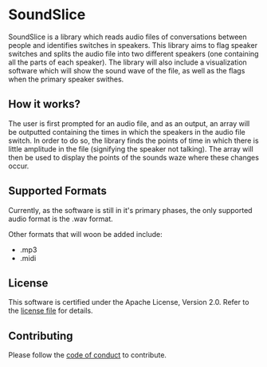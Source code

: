 SoundSlice
===================================

SoundSlice is a library which reads audio files of conversations between people and identifies switches in speakers. This library aims to flag speaker switches and splits the audio file into two different speakers (one containing all the parts of each speaker). The library will also include a visualization software which will show the sound wave of the file, as well as the flags when the primary speaker swithes. 

How it works?
-------

The user is first prompted for an audio file, and as an output, an array will be outputted containing the times in which the speakers in the audio file switch. In order to do so, the library finds the points of time in which there is little amplitude in the file (signifying the speaker not talking). The array will then be used to display the points of the sounds waze where these changes occur. 

Supported Formats
-------

Currently, as the software is still in it's primary phases, the only supported audio format is the .wav format.

Other formats that will woon be added include:

- .mp3
- .midi

License
--------

This software is certified under the Apache License, Version 2.0. Refer to the [license file](https://github.com/naluconcepcion/audio-splice/blob/master/LICENSE.md) for details.

Contributing
--------

Please follow the [code of conduct](https://github.com/naluconcepcion/audio-splice/blob/master/CODE_OF_CONDUCT.md) to contribute. 
